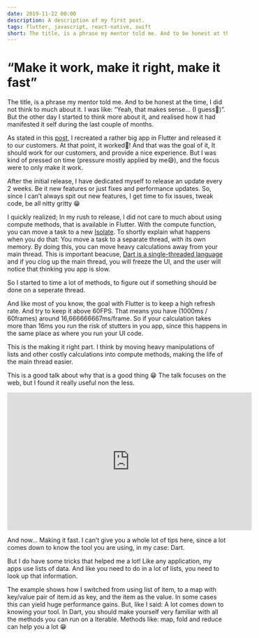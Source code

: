 ```yaml
---
date: 2019-11-22 00:00
description: A description of my first post.
tags: flutter, javascript, react-native, swift
short: The title, is a phrase my mentor told me. And to be honest at the time, I did not think to much about it. I was like: “Yeah, that makes sense… (I guess💭)”. But the other day I started to think more about it, and realised how it had manifested it self during the last couple of months.
---
```

# “Make it work, make it right, make it fast”

The title, is a phrase my mentor told me. And to be honest at the time, I did not think to much about it. I was like: “Yeah, that makes sense… (I guess💭)”. But the other day I started to think more about it, and realised how it had manifested it self during the last couple of months.

As stated in this [post](https://medium.com/@brorbrurberg/ecoonline-mobile-apps-2-0-7b0b8d9055d9), I recreated a rather big app in Flutter and released it to our customers. At that point, it worked🎉! And that was the goal of it, It should work for our customers, and provide a nice experience. But I was kind of pressed on time (pressure mostly applied by me😅), and the focus were to only make it work.

After the initial release, I have dedicated myself to release an update every 2 weeks. Be it new features or just fixes and performance updates. So, since I can’t always spit out new features, I get time to fix issues, tweak code, be all nitty gritty 😁

I quickly realized; In my rush to release, I did not care to much about using compute methods, that is available in Flutter. With the compute function, you can move a task to a new [Isolate](https://api.flutter.dev/flutter/dart-isolate/Isolate-class.html). To shortly explain what happens when you do that: You move a task to a separate thread, with its own memory. By doing this, you can move heavy calculations away from your main thread. This is important beacuse, [Dart is a single-threaded language](https://www.youtube.com/watch?v=vl_AaCgudcY&feature=emb_logo@) and if you clog up the main thread, you will freeze the UI, and the user will notice that thinking you app is slow.

So I started to time a lot of methods, to figure out if something should be done on a seperate thread.

<script src="https://gist.github.com/brorhb/74c876d39be0b8c90de33863ea0c866b.js" charset="utf-8"></script>

And like most of you know, the goal with Flutter is to keep a high refresh rate. And try to keep it above 60FPS. That means you have (1000ms / 60frames) around 16,666666667ms/frame. So if your calculation takes more than 16ms you run the risk of stutters in you app, since this happens in the same place as where you run your UI code.

This is the making it right part. I think by moving heavy manipulations of lists and other costly calculations into compute methods, making the life of the main thread easier.

This is a good talk about why that is a good thing 😁 The talk focuses on the web, but I found it really useful non the less.

 <iframe width="560" height="315" src="https://www.youtube.com/embed/7Rrv9qFMWNM" frameborder="0" allow="accelerometer; autoplay; encrypted-media; gyroscope; picture-in-picture" allowfullscreen></iframe>

And now… Making it fast. I can’t give you a whole lot of tips here, since a lot comes down to know the tool you are using, in my case: Dart.

But I do have some tricks that helped me a lot! Like any application, my apps use lists of data. And like you need to do in a lot of lists, you need to look up that information.

 <script src="https://gist.github.com/brorhb/bbc0e66e7ee99eeaec1576e203fc3014.js" charset="utf-8"></script>

The example shows how I switched from using list of item, to a map with key/value pair of item.id as key, and the item as the value. In some cases this can yield huge performance gains. But, like I said: A lot comes down to knowing your tool. In Dart, you should make yourself very familiar with all the methods you can run on a Iterable. Methods like: map, fold and reduce can help you a lot 😁
